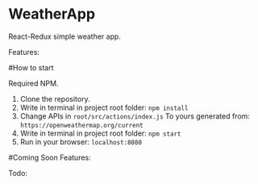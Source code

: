 # WeatherApp

React-Redux simple weather app.

Features:

#How to start

Required NPM.

1. Clone the repository.
2. Write in terminal in project root folder:
``` npm install ```
3. Change APIs in 
``` root/src/actions/index.js ```
To yours generated from:
``` https://openweathermap.org/current ```
4. Write in terminal in project root folder:
``` npm start ```
5. Run in your browser:
``` localhost:8080 ```

#Coming Soon
Features:


Todo:




